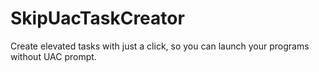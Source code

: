 # SkipUacTaskCreator
 Create elevated tasks with just a click, so you can launch your programs without UAC prompt.
